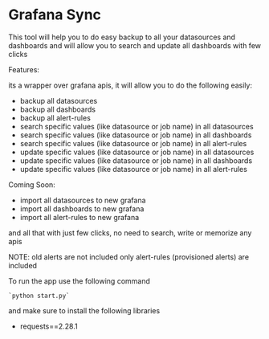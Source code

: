 # Grafana Sync
This tool will help you to do easy backup to all your datasources and dashboards and will allow you to search and update all dashboards with few clicks


Features:

its a wrapper over grafana apis, it will allow you to do the following easily:
- backup all datasources
- backup all dashboards
- backup all alert-rules
- search specific values (like datasource or job name) in all datasources
- search specific values (like datasource or job name) in all dashboards
- search specific values (like datasource or job name) in all alert-rules
- update specific values (like datasource or job name) in all datasources
- update specific values (like datasource or job name) in all dashboards
- update specific values (like datasource or job name) in all alert-rules

Coming Soon:
- import all datasources to new grafana
- import all dashboards to new grafana
- import all alert-rules to new grafana

and all that with just few clicks, no need to search, write or memorize any apis 

NOTE: old alerts are not included only alert-rules (provisioned alerts) are included



To run the app use the following command
 
    `python start.py`

    
and make sure to install the following libraries 
- requests==2.28.1
